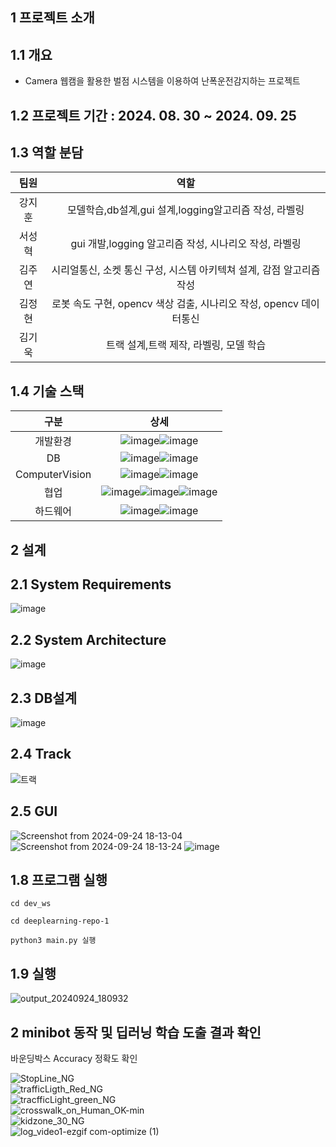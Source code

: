 ## 1 프로젝트 소개

##  1.1 개요
- Camera 웹캠을 활용한 벌점 시스템을 이용하여 난폭운전감지하는 프로젝트

## 1.2 프로젝트 기간 : 2024. 08. 30 ~ 2024. 09. 25
  
## 1.3 역할 분담
|팀원|	역할 |
|:----------:|:----------:|
| 강지훈 | 모델학습,db설계,gui 설계,logging알고리즘 작성, 라벨링 | 
| 서성혁 | gui 개발,logging 알고리즘 작성, 시나리오 작성, 라벨링 | 
| 김주연 | 시리얼통신, 소켓 통신 구성, 시스템 아키텍쳐 설계, 감점 알고리즘 작성 |   
| 김정현 | 로봇 속도 구현, opencv 색상 검출, 시나리오 작성, opencv 데이터통신 |    
| 김기욱 | 트랙 설계,트랙 제작, 라벨링, 모델 학습 |    

## 1.4 기술 스택
| 구분 |	상세 |
|:----------:|:----------:|
| 개발환경 | ![image](https://github.com/user-attachments/assets/2fde54c4-c391-4aae-a777-f749c6c593f3)![image](https://img.shields.io/badge/Python-3776AB?style=for-the-badge&logo=python&logoColor=white)| 
| DB | ![image](https://img.shields.io/badge/MySQL-00000F?style=for-the-badge&logo=mysql&logoColor=white)![image](https://img.shields.io/badge/Amazon_AWS-232F3E?style=for-the-badge&logo=amazon-aws&logoColor=white)| 
| ComputerVision | ![image](https://github.com/user-attachments/assets/a72d405e-0507-48bb-ad1c-0a0879cf8343)![image](https://github.com/user-attachments/assets/5542d0f5-9d46-4279-8667-5fb43f068b72)|   
| 협업 | ![image](https://github.com/user-attachments/assets/dab4504a-0ccf-4885-95a8-c5d799251876)![image](https://img.shields.io/badge/Jira-0052CC?style=for-the-badge&logo=Jira&logoColor=white)![image](https://github.com/user-attachments/assets/5a9477c0-3522-4251-8f0e-e1e39ecc5538)|    
| 하드웨어 | ![image](https://github.com/user-attachments/assets/971f194b-30b9-4cbe-bf93-b55da8f60327)![image](https://github.com/user-attachments/assets/2a1cab47-70ac-45e8-a02b-ac4b89821052)|  
## 2 설계

## 2.1 System Requirements

![image](https://github.com/user-attachments/assets/a0656b87-7abd-45bf-b08f-d8563af95463)

## 2.2 System Architecture
![image](https://github.com/user-attachments/assets/3f1c3042-8eff-41d2-87b2-f29da57473e4)

## 2.3 DB설계
![image](https://github.com/user-attachments/assets/8953e560-ecbf-4fd0-a911-a5c6c3ff4053)

## 2.4 Track
![트랙](https://github.com/user-attachments/assets/b98b88d7-b56e-469f-99fd-9dbb435026dd)



## 2.5 GUI 
![Screenshot from 2024-09-24 18-13-04](https://github.com/user-attachments/assets/6554c368-3219-4772-bcf2-67263a1b77a7)
![Screenshot from 2024-09-24 18-13-24](https://github.com/user-attachments/assets/8f250aec-accd-4722-8b47-719b043f53f4)
![image](https://github.com/user-attachments/assets/db738b97-7717-46d0-83c8-55ef712b0d87)




## 1.8 프로그램 실행
```
cd dev_ws
```

```
cd deeplearning-repo-1
```

```
python3 main.py 실행
```
## 1.9 실행
![output_20240924_180932](https://github.com/user-attachments/assets/b0e36a43-b6ba-429f-bbad-f12ce942911d)

## 2 minibot 동작 및 딥러닝 학습 도출 결과 확인
바운딩박스 Accuracy 정확도 확인

![StopLine_NG](https://github.com/user-attachments/assets/e473bbc7-001d-4ab2-954a-f463fa1e89eb)<br>
![trafficLigth_Red_NG](https://github.com/user-attachments/assets/07b0898e-1c66-4586-94d7-aaf8d73a50e7)<br>
![tracfficLight_green_NG](https://github.com/user-attachments/assets/0a38ab38-7603-4699-a668-79e10c1e54f7)<br>
![crosswalk_on_Human_OK-min](https://github.com/user-attachments/assets/6e00b5c3-43ec-4d55-9247-a32465798d4b)<br>
![kidzone_30_NG](https://github.com/user-attachments/assets/f94e1cca-c3b3-4f4f-8c1e-45ab9242b9c3)<br>
![log_video1-ezgif com-optimize (1)](https://github.com/user-attachments/assets/9d31c3db-b6a1-4414-b2c5-aad61207e332)






